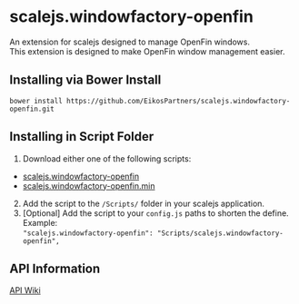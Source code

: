 # scalejs.windowfactory-openfin
An extension for scalejs designed to manage OpenFin windows.  
This extension is designed to make OpenFin window management easier.

## Installing via Bower Install
`bower install https://github.com/EikosPartners/scalejs.windowfactory-openfin.git`

## Installing in Script Folder
1. Download either one of the following scripts:
  * [scalejs.windowfactory-openfin](https://raw.githubusercontent.com/EikosPartners/scalejs.windowfactory-openfin/master/dist/scalejs.windowfactory-openfin.js)
  * [scalejs.windowfactory-openfin.min](https://raw.githubusercontent.com/EikosPartners/scalejs.windowfactory-openfin/master/dist/scalejs.windowfactory-openfin.min.js)
2. Add the script to the `/Scripts/` folder in your scalejs application.
3. [Optional] Add the script to your `config.js` paths to shorten the define. Example:  
`"scalejs.windowfactory-openfin": "Scripts/scalejs.windowfactory-openfin",`

## API Information
[API Wiki](https://github.com/EikosPartners/scalejs.windowfactory-openfin/wiki)
